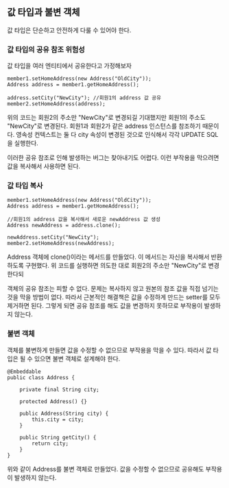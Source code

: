 ## 값 타입과 불변 객체

값 타입은 단순하고 안전하게 다룰 수 있어야 한다.

### 값 타입의 공유 참조 위험성

값 타입을 여러 엔티티에서 공유한다고 가정해보자

~~~
member1.setHomeAddress(new Address("OldCity"));
Address address = member1.getHomeAddress();

address.setCity("NewCity"); //회원1의 address 값 공유
member2.setHomeAddress(address);
~~~

위의 코드는 회원2의 주소만 "NewCity"로 변경되길 기대했지만 회원1의 주소도 "NewCity"로 변경된다.
회원1과 회원2가 같은 address 인스턴스를 참조하기 때문이다.
영속성 컨텍스트는 둘 다 city 속성이 변경된 것으로 인식해서 각각 UPDATE SQL을 실행한다.

이러한 공유 참조로 인해 발생하는 버그는 찾아내기도 어렵다. 이런 부작용을 막으려면 값을 복사해서 사용하면 된다.



### 값 타입 복사

~~~
member1.setHomeAddress(new Address("OldCity"));
Address address = member1.getHomeAddress();

//회원1의 address 값을 복사해서 새로운 newAddress 값 생성
Address newAddress = address.clone();

newAddress.setCity("NewCity");
member2.setHomeAddress(newAddress);
~~~

Address 객체에 clone()이라는 메서드를 만들었다. 이 메서드는 자신을 복사해서 반환하도록 구현했다.
위 코드를 실행하면 의도한 대로 회원2의 주소만 "NewCity"로 변경한다되

객체의 공유 참조는 피할 수 없다. 문제는 복사하지 않고 원본의 참조 값을 직접 넘기는 것을 막을 방법이 없다.
따라서 근본적인 해결책은 값을 수정하게 만드는 setter를 모두 제거하면 된다. 그렇게 되면 공유 참조를 해도 값을 변경하지 못하므로 부작용이 발생하지 않는다.



### 불변 객체

객체를 불변하게 만들면 값을 수정할 수 없으므로 부작용을 막을 수 있다.
따라서 값 타입은 될 수 있으면 불변 객체로 설계해야 한다.

~~~
@Embeddable
public class Address {

	private final String city;
	
	protected Address() {}
	
	public Address(String city) {
		this.city = city;
	}
	
	public String getCity() {
		return city;
	}
}
~~~

위와 같이 Address를 불변 객체로 만들었다. 값을 수정할 수 없으므로 공유해도 부작용이 발생하지 않는다.

